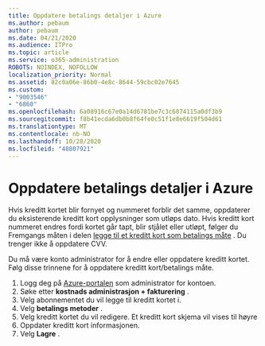 ```yaml
---
title: Oppdatere betalings detaljer i Azure
ms.author: pebaum
author: pebaum
ms.date: 04/21/2020
ms.audience: ITPro
ms.topic: article
ms.service: o365-administration
ROBOTS: NOINDEX, NOFOLLOW
localization_priority: Normal
ms.assetid: 82c0a06e-86b0-4e8c-8644-59cbc02e7645
ms.custom:
- "9003546"
- "6860"
ms.openlocfilehash: 6a08916c67e0a14d6781be7c3c6874115a0df3b9
ms.sourcegitcommit: f8b41ecda6db0b8f64fe0c51f1e8e6619f504d61
ms.translationtype: MT
ms.contentlocale: nb-NO
ms.lasthandoff: 10/28/2020
ms.locfileid: "48807921"
---
```

# <a name="update-payment-details-in-azure"></a>Oppdatere betalings detaljer i Azure

Hvis kreditt kortet blir fornyet og nummeret forblir det samme, oppdaterer du eksisterende kreditt kort opplysninger som utløps dato. Hvis kreditt kort nummeret endres fordi kortet går tapt, blir stjålet eller utløpt, følger du Fremgangs måten i delen [legge til et kreditt kort som betalings måte](https://docs.microsoft.com/azure/cost-management-billing/manage/change-credit-card?WT.mc_id=Portal-Microsoft_Azure_Support#addcard) . Du trenger ikke å oppdatere CVV.

Du må være konto administrator for å endre eller oppdatere kreditt kortet. Følg disse trinnene for å oppdatere kreditt kort/betalings måte.

1. Logg deg på [Azure-portalen](https://portal.azure.com/) som administrator for kontoen.
2. Søke etter **kostnads administrasjon + fakturering** .
3. Velg abonnementet du vil legge til kreditt kortet i.
4. Velg **betalings metoder** .
5. Velg kreditt kortet du vil redigere. Et kreditt kort skjema vil vises til høyre
6. Oppdater kreditt kort informasjonen.
7. Velg **Lagre** .
